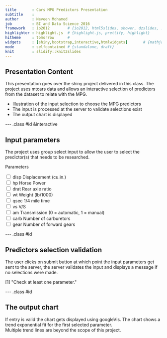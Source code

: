 ```yaml
---
title       : Cars MPG Predictors Presentation
subtitle    : 
author      : Neveen Mohamed
job         : BI and Data Science 2016
framework   : io2012        # {io2012, html5slides, shower, dzslides, ...}
highlighter : highlight.js  # {highlight.js, prettify, highlight}
hitheme     : tomorrow      # 
widgets     : [shiny,bootstrap,interactive,htmlwidgets]       # {mathjax, quiz, bootstrap}
mode        : selfcontained # {standalone, draft}
knit        : slidify::knit2slides
--- 
```


## Presentation Content

This presentation goes over the shiny project delivered in this class. The project uses 
mtcars data and allows an interactive selection of predictors from the dataset to relate with the MPG.


*  Illustration of the input selection to choose the MPG predictors
*  The input is processed at the server to validate selections exist
*  The output chart is displayed

--- .class #id &interactive

## Input parameters
The project uses group select input to allow the user to select the predictor(s) that needs to be researched. 

<!--html_preserve--><div id="params" class="form-group shiny-input-checkboxgroup shiny-input-container">
<label class="control-label" for="params">Parameters</label>
<div class="shiny-options-group">
<div class="checkbox">
<label>
<input type="checkbox" name="params" value="disp"/>
<span>disp Displacement (cu.in.)</span>
</label>
</div>
<div class="checkbox">
<label>
<input type="checkbox" name="params" value="hp"/>
<span>hp   Horse Power</span>
</label>
</div>
<div class="checkbox">
<label>
<input type="checkbox" name="params" value="drat"/>
<span>drat Rear axle ratio</span>
</label>
</div>
<div class="checkbox">
<label>
<input type="checkbox" name="params" value="wt"/>
<span>wt   Weight (lb/1000)</span>
</label>
</div>
<div class="checkbox">
<label>
<input type="checkbox" name="params" value="qsec"/>
<span>qsec 1/4 mile time</span>
</label>
</div>
<div class="checkbox">
<label>
<input type="checkbox" name="params" value="vs"/>
<span>vs   V/S</span>
</label>
</div>
<div class="checkbox">
<label>
<input type="checkbox" name="params" value="am"/>
<span>am   Transmission (0 = automatic, 1 = manual)</span>
</label>
</div>
<div class="checkbox">
<label>
<input type="checkbox" name="params" value="carb"/>
<span>carb Number of carburetors</span>
</label>
</div>
<div class="checkbox">
<label>
<input type="checkbox" name="params" value="gear"/>
<span>gear Number of forward gears</span>
</label>
</div>
</div>
</div><!--/html_preserve-->

--- .class #id 
## Predictors selection validation

The user clicks on submit button at which point the input parameters get sent to the server,
the server validates the input and displays a message if no selections were made. 


[1] "Check at least one parameter."

--- .class #id 

## The output chart

If entry is valid the chart gets displayed using googleVis. The chart shows a trend 
exponential fit for the first selected parameter.   
Multiple trend lines are beyond the scope of this project.

<!-- ScatterChart generated in R 3.1.2 by googleVis 0.5.10 package -->
<!-- Sat Mar 19 13:11:52 2016 -->


<!-- jsHeader -->
<script type="text/javascript">
 
// jsData 
function gvisDataScatterChartID152c6161b57 () {
var data = new google.visualization.DataTable();
var datajson =
[
 [
 21,
160,
110,
3.9,
2.62,
16.46,
0,
1,
4,
4 
],
[
 21,
160,
110,
3.9,
2.875,
17.02,
0,
1,
4,
4 
],
[
 22.8,
108,
93,
3.85,
2.32,
18.61,
1,
1,
1,
4 
],
[
 21.4,
258,
110,
3.08,
3.215,
19.44,
1,
0,
1,
3 
],
[
 18.7,
360,
175,
3.15,
3.44,
17.02,
0,
0,
2,
3 
],
[
 18.1,
225,
105,
2.76,
3.46,
20.22,
1,
0,
1,
3 
],
[
 14.3,
360,
245,
3.21,
3.57,
15.84,
0,
0,
4,
3 
],
[
 24.4,
146.7,
62,
3.69,
3.19,
20,
1,
0,
2,
4 
],
[
 22.8,
140.8,
95,
3.92,
3.15,
22.9,
1,
0,
2,
4 
],
[
 19.2,
167.6,
123,
3.92,
3.44,
18.3,
1,
0,
4,
4 
],
[
 17.8,
167.6,
123,
3.92,
3.44,
18.9,
1,
0,
4,
4 
],
[
 16.4,
275.8,
180,
3.07,
4.07,
17.4,
0,
0,
3,
3 
],
[
 17.3,
275.8,
180,
3.07,
3.73,
17.6,
0,
0,
3,
3 
],
[
 15.2,
275.8,
180,
3.07,
3.78,
18,
0,
0,
3,
3 
],
[
 10.4,
472,
205,
2.93,
5.25,
17.98,
0,
0,
4,
3 
],
[
 10.4,
460,
215,
3,
5.424,
17.82,
0,
0,
4,
3 
],
[
 14.7,
440,
230,
3.23,
5.345,
17.42,
0,
0,
4,
3 
],
[
 32.4,
78.7,
66,
4.08,
2.2,
19.47,
1,
1,
1,
4 
],
[
 30.4,
75.7,
52,
4.93,
1.615,
18.52,
1,
1,
2,
4 
],
[
 33.9,
71.1,
65,
4.22,
1.835,
19.9,
1,
1,
1,
4 
],
[
 21.5,
120.1,
97,
3.7,
2.465,
20.01,
1,
0,
1,
3 
],
[
 15.5,
318,
150,
2.76,
3.52,
16.87,
0,
0,
2,
3 
],
[
 15.2,
304,
150,
3.15,
3.435,
17.3,
0,
0,
2,
3 
],
[
 13.3,
350,
245,
3.73,
3.84,
15.41,
0,
0,
4,
3 
],
[
 19.2,
400,
175,
3.08,
3.845,
17.05,
0,
0,
2,
3 
],
[
 27.3,
79,
66,
4.08,
1.935,
18.9,
1,
1,
1,
4 
],
[
 26,
120.3,
91,
4.43,
2.14,
16.7,
0,
1,
2,
5 
],
[
 30.4,
95.1,
113,
3.77,
1.513,
16.9,
1,
1,
2,
5 
],
[
 15.8,
351,
264,
4.22,
3.17,
14.5,
0,
1,
4,
5 
],
[
 19.7,
145,
175,
3.62,
2.77,
15.5,
0,
1,
6,
5 
],
[
 15,
301,
335,
3.54,
3.57,
14.6,
0,
1,
8,
5 
],
[
 21.4,
121,
109,
4.11,
2.78,
18.6,
1,
1,
2,
4 
] 
];
data.addColumn('number','mpg');
data.addColumn('number','disp');
data.addColumn('number','hp');
data.addColumn('number','drat');
data.addColumn('number','wt');
data.addColumn('number','qsec');
data.addColumn('number','vs');
data.addColumn('number','am');
data.addColumn('number','carb');
data.addColumn('number','gear');
data.addRows(datajson);
return(data);
}
 
// jsDrawChart
function drawChartScatterChartID152c6161b57() {
var data = gvisDataScatterChartID152c6161b57();
var options = {};
options["allowHtml"] = true;
options["width"] =    600;
options["height"] =    400;
options["trendlines"] = {0: { type: 'exponential'}};

    var chart = new google.visualization.ScatterChart(
    document.getElementById('ScatterChartID152c6161b57')
    );
    chart.draw(data,options);
    

}
  
 
// jsDisplayChart
(function() {
var pkgs = window.__gvisPackages = window.__gvisPackages || [];
var callbacks = window.__gvisCallbacks = window.__gvisCallbacks || [];
var chartid = "corechart";
  
// Manually see if chartid is in pkgs (not all browsers support Array.indexOf)
var i, newPackage = true;
for (i = 0; newPackage && i < pkgs.length; i++) {
if (pkgs[i] === chartid)
newPackage = false;
}
if (newPackage)
  pkgs.push(chartid);
  
// Add the drawChart function to the global list of callbacks
callbacks.push(drawChartScatterChartID152c6161b57);
})();
function displayChartScatterChartID152c6161b57() {
  var pkgs = window.__gvisPackages = window.__gvisPackages || [];
  var callbacks = window.__gvisCallbacks = window.__gvisCallbacks || [];
  window.clearTimeout(window.__gvisLoad);
  // The timeout is set to 100 because otherwise the container div we are
  // targeting might not be part of the document yet
  window.__gvisLoad = setTimeout(function() {
  var pkgCount = pkgs.length;
  google.load("visualization", "1", { packages:pkgs, callback: function() {
  if (pkgCount != pkgs.length) {
  // Race condition where another setTimeout call snuck in after us; if
  // that call added a package, we must not shift its callback
  return;
}
while (callbacks.length > 0)
callbacks.shift()();
} });
}, 100);
}
 
// jsFooter
</script>
 
<!-- jsChart -->  
<script type="text/javascript" src="https://www.google.com/jsapi?callback=displayChartScatterChartID152c6161b57"></script>
 
<!-- divChart -->
  
<div id="ScatterChartID152c6161b57" 
  style="width: 600; height: 400;">
</div>
